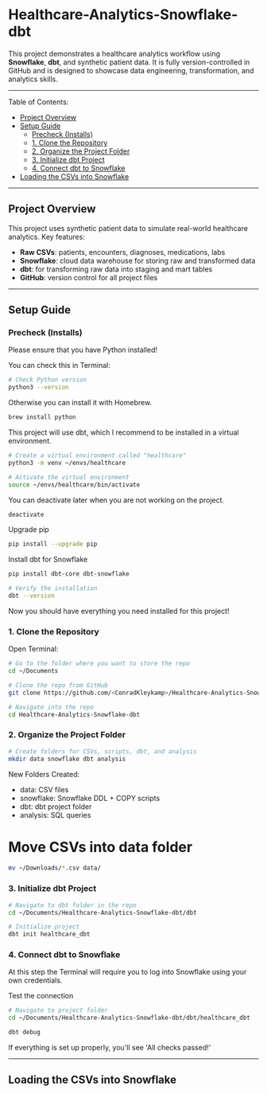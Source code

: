 # Healthcare-Analytics-Snowflake-dbt

This project demonstrates a healthcare analytics workflow using **Snowflake**, **dbt**, and synthetic patient data. It is fully version-controlled in GitHub and is designed to showcase data engineering, transformation, and analytics skills.

---
Table of Contents:

- [Project Overview](#project-overview)  
- [Setup Guide](#setup-guide)
  - [Precheck (Installs)](#precheck-installs)  
  - [1. Clone the Repository](#1-clone-the-repository)  
  - [2. Organize the Project Folder](#2-organize-the-project-folder)
  - [3. Initialize dbt Project](#3-initialize-dbt-project)
  - [4. Connect dbt to Snowflake](#4-connect-dbt-to-snowflake)
- [Loading the CSVs into Snowflake](#loading-the-csvs-into-snowflake) 

---

## Project Overview

This project uses synthetic patient data to simulate real-world healthcare analytics. Key features:

- **Raw CSVs**: patients, encounters, diagnoses, medications, labs  
- **Snowflake**: cloud data warehouse for storing raw and transformed data  
- **dbt**: for transforming raw data into staging and mart tables  
- **GitHub**: version control for all project files  

---

## Setup Guide

### Precheck (Installs)

Please ensure that you have Python installed! 

You can check this in Terminal:

``` bash
# Check Python version
python3 --version
```
Otherwise you can install it with Homebrew.

``` bash
brew install python
```

This project will use dbt, which I recommend to be installed in a virtual environment.

``` bash
# Create a virtual environment called "healthcare"
python3 -m venv ~/envs/healthcare

# Activate the virtual environment
source ~/envs/healthcare/bin/activate
```

You can deactivate later when you are not working on the project.

``` bash
deactivate
```
Upgrade pip

``` bash
pip install --upgrade pip
```
Install dbt for Snowflake

``` bash
pip install dbt-core dbt-snowflake

# Verify the installation
dbt --version
```
Now you should have everything you need installed for this project! 

### 1. Clone the Repository

Open Terminal:

``` bash
# Go to the folder where you want to store the repo
cd ~/Documents

# Clone the repo from GitHub
git clone https://github.com/<ConradKleykamp>/Healthcare-Analytics-Snowflake-dbt.git

# Navigate into the repo
cd Healthcare-Analytics-Snowflake-dbt
```
### 2. Organize the Project Folder

``` bash
# Create folders for CSVs, scripts, dbt, and analysis
mkdir data snowflake dbt analysis
```
New Folders Created:
- data: CSV files
- snowflake: Snowflake DDL + COPY scripts
- dbt: dbt project folder
- analysis: SQL queries

# Move CSVs into data folder
``` bash
mv ~/Downloads/*.csv data/
```
### 3. Initialize dbt Project
``` bash
# Navigate to dbt folder in the repo
cd ~/Documents/Healthcare-Analytics-Snowflake-dbt/dbt

# Initialize project
dbt init healthcare_dbt
```
### 4. Connect dbt to Snowflake

At this step the Terminal will require you to log into Snowflake using your own credentials.

Test the connection

```bash
# Navigate to project folder
cd ~/Documents/Healthcare-Analytics-Snowflake-dbt/dbt/healthcare_dbt

dbt debug
```

If everything is set up properly, you'll see 'All checks passed!'

---

## Loading the CSVs into Snowflake
